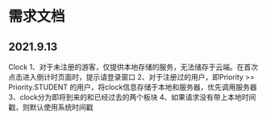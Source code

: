 # 需求文档

## 2021.9.13

Clock
1、对于未注册的游客，仅提供本地存储的服务，无法储存于云端。在首次点击进入倒计时页面时，提示请登录窗口
2、对于注册过的用户，即Priority >= Priority.STUDENT 的用户，将clock信息存储于本地和服务器，优先调用服务器
3、clock分为即将到来的和已经过去的两个板块
4、如果请求没有带上本地时间戳，则默认使用系统时间戳
